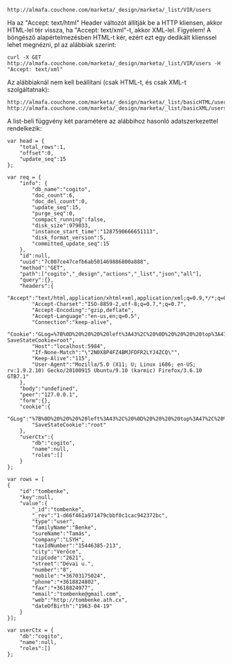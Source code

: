 
    http://almafa.couchone.com/marketa/_design/marketa/_list/VIR/users

Ha az "Accept: text/html" Header változót állítják be a HTTP kliensen, akkor HTML-lel tér vissza, ha "Accept: text/xml"-t, akkor XML-lel.
Figyelem! A böngésző alapértelmezésben HTML-t kér, ezért ezt egy dedikált klienssel lehet megnézni, pl az alábbiak szerint:

    curl -X GET http://almafa.couchone.com/marketa/_design/marketa/_list/VIR/users -H "Accept: text/xml"

Az alábbiaknál nem kell beállítani (csak HTML-t, és csak XML-t szolgáltatnak):

    http://almafa.couchone.com/marketa/_design/marketa/_list/basicHTML/users
    http://almafa.couchone.com/marketa/_design/marketa/_list/basicXML/users


A list-beli függvény két paramétere az alábbihoz hasonló adatszerkezettel
rendelkezik:

    var head = {
        "total_rows":1,
        "offset":0,
        "update_seq":15
    };

    var req = {
        "info": {
            "db_name":"cogito",
            "doc_count":6,
            "doc_del_count":0,
            "update_seq":15,
            "purge_seq":0,
            "compact_running":false,
            "disk_size":979033,
            "instance_start_time":"1287590666651113",
            "disk_format_version":5,
            "committed_update_seq":15
        },
        "id":null,
        "uuid":"7c007ce47cefb6ab501469886800a888",
        "method":"GET",
        "path":["cogito","_design","actions","_list","json","all"],
        "query":{},
        "headers":{
            "Accept":"text/html,application/xhtml+xml,application/xml;q=0.9,*/*;q=0.8",
            "Accept-Charset":"ISO-8859-2,utf-8;q=0.7,*;q=0.7",
            "Accept-Encoding":"gzip,deflate",
            "Accept-Language":"en-us,en;q=0.5",
            "Connection":"keep-alive",
            "Cookie":"GLog=%7B%0D%20%20%20%20left%3A43%2C%20%0D%20%20%20%20top%3A47%2C%20%0D%20%20%20%20width%3A916%2C%20%0D%20%20%20%20height%3A480%2C%20%0D%20%20%20%20priorityDefaults%3A%7B%0D%20%20%20%20%20%20%20%20Log%3A4%0D%20%20%20%20%7D%2C%20%0D%20%20%20%20defaultPriority%3A3%2C%20%0D%20%20%20%20trackRPC%3Anull%0D%7D; SaveStateCookie=root",
            "Host":"localhost:5984",
            "If-None-Match":"\"2N0X8P4FZ4BMJFDFR2LYJ4ZCQ\"",
            "Keep-Alive":"115",
            "User-Agent":"Mozilla/5.0 (X11; U; Linux i686; en-US; rv:1.9.2.10) Gecko/20100915 Ubuntu/9.10 (karmic) Firefox/3.6.10 GTB7.1"
        },
        "body":"undefined",
        "peer":"127.0.0.1",
        "form":{},
        "cookie":{
            "GLog":"%7B%0D%20%20%20%20left%3A43%2C%20%0D%20%20%20%20top%3A47%2C%20%0D%20%20%20%20width%3A916%2C%20%0D%20%20%20%20height%3A480%2C%20%0D%20%20%20%20priorityDefaults%3A%7B%0D%20%20%20%20%20%20%20%20Log%3A4%0D%20%20%20%20%7D%2C%20%0D%20%20%20%20defaultPriority%3A3%2C%20%0D%20%20%20%20trackRPC%3Anull%0D%7D",
            "SaveStateCookie":"root"
        },
        "userCtx":{
            "db":"cogito",
            "name":null,
            "roles":[]
        }
    };

    var rows = [
    {
        "id":"tombenke",
        "key":null,
        "value":{
            "_id":"tombenke",
            "_rev":"1-d66f461a971479cbbf0c1cac942372bc",
            "type":"user",
            "familyName":"Benke",
            "sureName":"Tamás",
            "company":"LSYH",
            "taxIdNumber":"15446385-213",
            "city":"Verőce",
            "zipCode":"2621",
            "street":"Dévai u.",
            "number":"8",
            "mobile":"+36703175024",
            "phone":"+3618824802",
            "fax":"+3618824977",
            "email":"tombenke@gmail.com",
            "web":"http://tombenke.ath.cx",
            "dateOfBirth":"1963-04-19"
        }
    }];

    var userCtx = {
        "db":"cogito",
        "name":null,
        "roles":[]
    };
